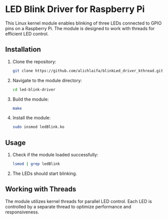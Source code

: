 # LED Blink Driver for Raspberry Pi

This Linux kernel module enables blinking of three LEDs connected to GPIO pins on a Raspberry Pi. The module is designed to work with threads for efficient LED control.

## Installation

1. Clone the repository:
    ```bash
    git clone https://github.com/alichlaifa/blinkLed_driver_kthread.git
    ```
2. Navigate to the module directory:
    ```bash
    cd led-blink-driver
    ```
3. Build the module:
    ```bash
    make
    ```
4. Install the module:
    ```bash
    sudo insmod ledBlink.ko
    ```

## Usage

1. Check if the module loaded successfully:
    ```bash
    lsmod | grep ledBlink
    ```
2. The LEDs should start blinking.

## Working with Threads

The module utilizes kernel threads for parallel LED control. Each LED is controlled by a separate thread to optimize performance and responsiveness.
